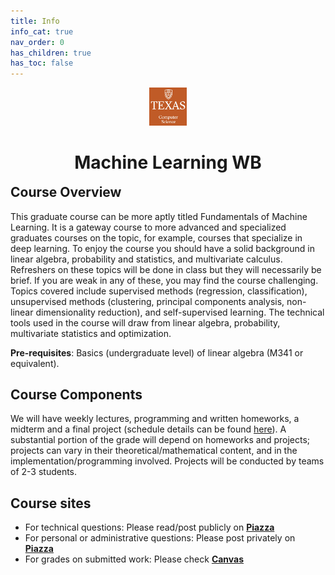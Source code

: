 ```yaml
---
title: Info
info_cat: true
nav_order: 0
has_children: true
has_toc: false
---
```

<center>
<div style="margin-bottom:1.5em">
<img src="assets/images/utcslogo2.jpg" width="12%">
<!-- <img src="assets/images/utcslogo.png" width="50%"> -->
<!-- <img src="/assets/images/790-placeholder.png" width="12%"> -->
</div>

<!-- <img src="/assets/images/790-txt.png" width="12%"> -->

<h1 style="margin-bottom:-1em">Machine Learning WB</h1>

<!-- <h1 >(draft site; unofficial)</h1> -->

</center>

<br>

## Course Overview

This graduate course can be more aptly titled Fundamentals of Machine Learning. It is a gateway course to more advanced and specialized graduates courses on the topic, for example, courses that specialize in deep learning. To enjoy the course you should have a solid background in linear algebra, probability and statistics, and multivariate calculus. Refreshers on these topics will be done in class but they will necessarily be brief. If you are weak in any of these, you may find the course challenging. Topics covered include supervised methods (regression, classification), unsupervised methods (clustering, principal components analysis, non-linear dimensionality reduction), and self-supervised learning. The technical tools used in the course will draw from linear algebra, probability, multivariate statistics and optimization.

**Pre-requisites**: Basics (undergraduate level) of linear algebra (M341 or equivalent).

## Course Components

We will have weekly lectures, programming and written homeworks, a midterm and a final project (schedule details can be found [here](info/schedule/)). A substantial portion of the grade will depend on homeworks and projects; projects can vary in their theoretical/mathematical content, and in the implementation/programming involved. Projects will be conducted by teams of 2-3 students.

## Course sites

<ul>
<li> For technical questions: Please read/post publicly on <a href="https://piazza.com/class/lzy7kgi6f2n4fs/"><b>Piazza</b></a></li>
<li> For personal or administrative questions: Please post privately on <a href="https://piazza.com/class/lzy7kgi6f2n4fs/"><b>Piazza</b></a></li>
<li> For grades on submitted work: Please check <a href="https://canvas.mit.edu/courses/28217"><b>Canvas</b></a></li>
</ul>

